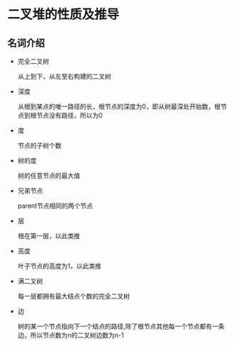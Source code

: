 # 二叉堆的性质及推导

## 名词介绍

- 完全二叉树

  从上到下，从左至右构建的二叉树

- 深度

  从根到某点的唯一路径的长，根节点的深度为0，即从树最深处开始数，根节点到根节点没有路径，所以为0

- 度

  节点的子树个数

- 树的度

  树的任意节点的最大值

- 兄弟节点

  parent节点相同的两个节点

- 层

  根在第一层，以此类推

- 高度

  叶子节点的高度为1，以此类推

- 满二叉树

  每一层都拥有最大结点个数的完全二叉树

- 边

  树的某一个节点指向下一个结点的路径,除了根节点其他每一个节点都有一条边，所以节点数为n的二叉树边数为n-1

